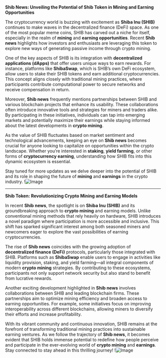 **Shib News: Unveiling the Potential of Shib Token in Mining and Earning Opportunities**

The cryptocurrency world is buzzing with excitement as **Shiba Inu (SHIB)** continues to make waves in the decentralized finance (DeFi) space. As one of the most popular meme coins, SHIB has carved out a niche for itself, especially in the realm of **mining** and **earning opportunities**. Recent **Shib news** highlights how investors and enthusiasts are leveraging this token to explore new ways of generating passive income through crypto mining.

One of the key aspects of SHIB is its integration with **decentralized applications (dApps)** that offer users unique ways to earn rewards. For instance, platforms like **ShibaSwap**, which is SHIB’s own DeFi ecosystem, allow users to stake their SHIB tokens and earn additional cryptocurrencies. This concept aligns closely with traditional mining practices, where participants contribute computational power to secure networks and receive compensation in return.

Moreover, **Shib news** frequently mentions partnerships between SHIB and various blockchain projects that enhance its usability. These collaborations often introduce innovative tools and strategies for miners and traders alike. By participating in these initiatives, individuals can tap into emerging markets and potentially maximize their earnings while staying informed about the latest developments in **crypto mining**.

As the value of SHIB fluctuates based on market sentiment and technological advancements, keeping an eye on **Shib news** becomes crucial for anyone looking to capitalize on opportunities within the crypto landscape. Whether you’re interested in **staking**, **yield farming**, or other forms of **cryptocurrency earning**, understanding how SHIB fits into this dynamic ecosystem is essential.

Stay tuned for more updates as we delve deeper into the potential of SHIB and its role in shaping the future of **mining** and **earnings** in the crypto industry. !![Image](https://github.com/user-attachments/assets/3be06921-4469-491d-bd37-5f14c53422b7)

---

**Shib Token: Revolutionizing Crypto Mining and Earning Models**

In recent **Shib news**, the spotlight is on **Shiba Inu (SHIB)** and its groundbreaking approach to **crypto mining** and earning models. Unlike conventional mining methods that rely heavily on hardware, SHIB introduces a novel paradigm where participation is more accessible and inclusive. This shift has sparked significant interest among both seasoned miners and newcomers eager to explore the vast possibilities of earning cryptocurrencies.

The rise of **Shib news** coincides with the growing adoption of **decentralized finance (DeFi)** protocols, particularly those integrated with SHIB. Platforms such as **ShibaSwap** enable users to engage in activities like liquidity provision, staking, and yield farming—all integral components of modern **crypto mining** strategies. By contributing to these ecosystems, participants not only support network security but also stand to benefit from lucrative rewards.

Another exciting development highlighted in **Shib news** involves collaborations between SHIB and leading blockchain firms. These partnerships aim to optimize mining efficiency and broaden access to earning opportunities. For example, some initiatives focus on improving interoperability across different blockchains, allowing miners to diversify their efforts and increase profitability.

With its vibrant community and continuous innovation, SHIB remains at the forefront of transforming traditional mining practices into sustainable earning ventures. As we follow the trajectory of **Shib news**, it becomes evident that SHIB holds immense potential to redefine how people perceive and participate in the ever-evolving world of **crypto mining** and **earnings**. Stay connected to stay ahead in this thrilling journey! !![Image](https://github.com/user-attachments/assets/3be06921-4469-491d-bd37-5f14c53422b7)